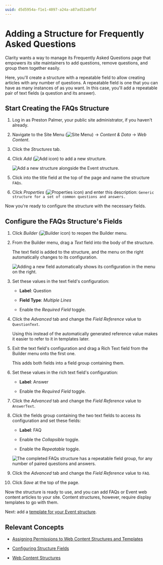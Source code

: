 ```yaml
---
uuid: d5d5954a-f1e1-4097-a24a-a87ad52a0fbf
---
```

# Adding a Structure for Frequently Asked Questions

Clarity wants a way to manage its Frequently Asked Questions page that empowers its site maintainers to add questions, remove questions, and group them together easily.

Here, you'll create a structure with a repeatable field to allow creating articles with any number of questions. A repeatable field is one that you can have as many instances of as you want. In this case, you'll add a repeatable pair of text fields (a question and its answer).

## Start Creating the FAQs Structure

1. Log in as Preston Palmer, your public site administrator, if you haven't already.

1. Navigate to the Site Menu (![Site Menu](../../images/icon-product-menu.png)) &rarr; *Content & Data* &rarr; *Web Content*.

1. Click the *Structures* tab.

1. Click *Add* (![Add icon](../../images/icon-add.png)) to add a new structure.

   ![Add a new structure alongside the Event structure.](./adding-a-structure-for-frequently-asked-questions/images/01.png)

1. Click into the title field at the top of the page and name the structure `FAQs`.

1. Click *Properties* (![Properties icon](../../images/icon-cog3.png)) and enter this description: `Generic structure for a set of common questions and answers.`

Now you're ready to configure the structure with the necessary fields.

## Configure the FAQs Structure's Fields

1. Click *Builder* (![Builder icon](../../images/icon-builder.png)) to reopen the Builder menu.

1. From the Builder menu, drag a *Text* field into the body of the structure.

   The text field is added to the structure, and the menu on the right automatically changes to its configuration.

   ![Adding a new field automatically shows its configuration in the menu on the right.](./adding-a-structure-for-frequently-asked-questions/images/02.png)

1. Set these values in the text field's configuration:

   * **Label**: Question

   * **Field Type**: *Multiple Lines*

   * Enable the *Required Field* toggle.

1. Click the *Advanced* tab and change the *Field Reference* value to `QuestionText`.

   Using this instead of the automatically generated reference value makes it easier to refer to it in templates later.

1. Exit the text field's configuration and drag a Rich Text field from the Builder menu onto the first one.

   This adds both fields into a field group containing them.

1. Set these values in the rich text field's configuration:

   * **Label**: Answer

   * Enable the *Required Field* toggle.

1. Click the *Advanced* tab and change the *Field Reference* value to `AnswerText`.

1. Click the fields group containing the two text fields to access its configuration and set these fields:

   * **Label**: FAQ

   * Enable the *Collapsible* toggle.

   * Enable the *Repeatable* toggle.

   ![The completed FAQs structure has a repeatable field group, for any number of paired questions and answers.](./adding-a-structure-for-frequently-asked-questions/images/03.png)

1. Click the *Advanced* tab and change the *Field Reference* value to `FAQ`.

1. Click *Save* at the top of the page.

Now the structure is ready to use, and you can add FAQs or Event web content articles to your site. Content structures, however, require display templates to go with them.

Next: add a [template for your Event structure](./adding-a-template-to-display-an-event.md).

## Relevant Concepts

- [Assigning Permissions to Web Content Structures and Templates](https://learn.liferay.com/web/guest/w/dxp/content-authoring-and-management/web-content/web-content-structures/assigning-permissions-to-web-content-structures-and-templates)

- [Configuring Structure Fields](https://learn.liferay.com/web/guest/w/dxp/content-authoring-and-management/web-content/web-content-structures/configuring-structure-fields)

- [Web Content Structures](https://learn.liferay.com/web/guest/w/dxp/content-authoring-and-management/web-content/web-content-structures)
